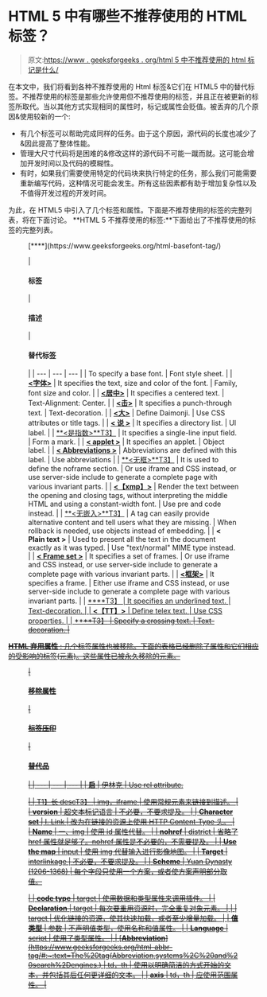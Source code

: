 # HTML 5 中有哪些不推荐使用的 HTML 标签？

> 原文:[https://www . geeksforgeeks . org/html 5 中不推荐使用的 html 标记是什么/](https://www.geeksforgeeks.org/what-are-the-html-tags-that-deprecated-in-html5/)

在本文中，我们将看到各种不推荐使用的 Html 标签&它们在 HTML5 中的替代标签。不推荐使用的标签是那些允许使用但不推荐使用的标签，并且正在被更新的标签所取代。当以其他方式实现相同的属性时，标记或属性会贬值。被丢弃的几个原因&使用较新的一个:

*   有几个标签可以帮助完成同样的任务。由于这个原因，源代码的长度也减少了&因此提高了整体性能。
*   管理大尺寸代码将是困难的&修改这样的源代码不可能一蹴而就。这可能会增加开发时间以及代码的模糊性。
*   有时，如果我们需要使用特定的代码块来执行特定的任务，那么我们可能需要重新编写代码，这种情况可能会发生。所有这些因素都有助于增加复杂性以及不值得开发过程的开发时间。

为此，在 HTML5 中引入了几个标签和属性。下面是不推荐使用的标签的完整列表，将在下面讨论。
**HTML 5 不推荐使用的标签:**下面给出了不推荐使用的标签的完整列表。

<figure class="table">[**<basefont>**](https://www.geeksforgeeks.org/html-basefont-tag/)

| 

#### **标签**

 | 

#### **描述**

 | 

#### 替代标签

 |
| --- | --- | --- |
| To specify a base font. | Font style sheet. |
| [**<字体>**](https://www.geeksforgeeks.org/html-font-tag/#:~:text=HTML%20Tag,-Difficulty%20Level%20%3A%20Basic&text=The%20tag%20plays%20an,same%20size%2C%20color%20and%20face.) | It specifies the text, size and color of the font. | Family, font size and color. |
| [**<居中>**](https://www.geeksforgeeks.org/html-center-tag/#:~:text=HTML%20Tag,-Difficulty%20Level%20%3A%20Basic&text=The%20tag%20in%20HTML,the%20center%20tag%20in%20HTML5.) | It specifies a centered text. | Text-Alignment: Center. |
| [**<击>**](https://www.geeksforgeeks.org/html-strike-tag/#:~:text=HTML%20Tag,-Difficulty%20Level%20%3A%20Basic&text=It%20defines%20a%20strike%20or,cut%20line%20in%20the%20text.) | It specifies a punch-through text. | Text-decoration. |
| [**<大>**](https://www.geeksforgeeks.org/html-big-tag/#:~:text=The%20tag%20in%20HTML,can%20be%20used%20by%20CSS.) | Define Daimonji. | Use CSS attributes or title tags. |
| [**< 说 >**](https://www.geeksforgeeks.org/html-dir-tag/#:~:text=HTML%20Tag,-Difficulty%20Level%20%3A%20Basic&text=It%20is%20used%20to%20make,instead%20of%20tag.) | It specifies a directory list. | Ul label. |
| [**<是指数>**T3】](https://www.geeksforgeeks.org/html-isindex-tag/) | It specifies a single-line input field. | Form a mark. |
| [**< applet >**](https://www.geeksforgeeks.org/html-applet-tag/) | It specifies an applet. | Object label. |
| [**< Abbreviations >**](https://www.geeksforgeeks.org/html-acronym-tag/#:~:text=The%20tag%20in%20HTML,systems%2C%20and%20search%2Dengines.&text=title%3A%20It%20is%20used%20to%20specify%20extra%20information%20about%20the%20element.) | Abbreviations are defined with this label. | Use abbreviations |
| [**<无框>**T3】](https://www.geeksforgeeks.org/html-noframes-tag/) | It is used to define the noframe section. | Or use iframe and CSS instead, or use server-side include to generate a complete page with various invariant parts. |
| [**<【xmp】>**](https://www.geeksforgeeks.org/html-xmp-tag/) | Render the text between the opening and closing tags, without interpreting the middle HTML and using a constant-width font. | Use pre and code instead. |
| [**<无嵌入>**T3】](https://www.geeksforgeeks.org/html-noembed-tag/) | A tag can easily provide alternative content and tell users what they are missing. | When rollback is needed, use objects instead of embedding. |
| **< Plain text >** | Used to present all the text in the document exactly as it was typed. | Use "text/normal" MIME type instead. |
| [**< Frame set >**](https://www.geeksforgeeks.org/html-frameset-tag/#:~:text=The%20tag%20in%20HTML,can%20hold%20a%20separate%20document.) | It specifies a set of frames. | Or use iframe and CSS instead, or use server-side include to generate a complete page with various invariant parts. |
| [**<框架>**](https://www.geeksforgeeks.org/html-frame-tag/) | It specifies a frame. | Either use iframe and CSS instead, or use server-side include to generate a complete page with various invariant parts. |
| [**<u>**T3】](https://www.geeksforgeeks.org/html-u-tag/#:~:text=The%20tag%20in%20HTML,used%20to%20underline%20misspelled%20words.) | It specifies an underlined text. | Text-decoration. |
| [**<【TT】>**](https://www.geeksforgeeks.org/html-tt-tag/#:~:text=The%20tag%20is%20the,mainly%20used%20for%20formatting%20purposes.) | Define telex text. | Use CSS properties. |
| [**<s>**T3】](https://www.geeksforgeeks.org/html-s-tag/) | Specify a crossing text. | Text-decoration. |

</figure>

**HTML 弃用属性** : 几个标签属性也被移除。下面的表格已经删除了属性和它们相应的受影响的标签(元素)。这些属性已被永久移除的元素。

<figure class="table">

| 

#### 移除属性

 | 

#### 标签压印

 | 

#### 替代品

 |
| --- | --- | --- |
| [**启**](https://www.geeksforgeeks.org/html-s-tag/) | 伊林克 | Use rel attribute.

 |
| [T1】长 descT3】](https://www.geeksforgeeks.org/html-iframe-longdesc-attribute/) | img，iframe | 使用常规元素来链接到描述。 |
| **version** | 超文本标记语言 | 不必要，不要求提及。 |
| [**Character set**](https://www.geeksforgeeks.org/html-charsets/) | I. Link | 改为在链接的资源上使用 HTTP Content-Type 头。 |
| [**Name**](https://www.geeksforgeeks.org/html-name-attribute/) | 一、img | 使用 id 属性代替。 |
| **nohref** | district | 省略了 href 属性就足够了。nohref 属性是不必要的，不需要提及。 |
| [**Use the map**](https://www.geeksforgeeks.org/html-usemap-attribute/) | input | 使用 img 代替输入进行影像地图。 |
| [**Target**](https://www.geeksforgeeks.org/html-target-attribute/) | interlinkage | 不必要，不要求提及。 |
| [**Scheme**](https://www.geeksforgeeks.org/html-meta-scheme-attribute/) | Yuan Dynasty (1206-1368) | 每个字段只使用一个方案，或者使方案声明部分取值。

 |
| **code type** | target | 使用数据和类型属性来调用插件。 |
| **Declaration** | target | 每次要重用资源时，完全重复对象元素。 |
|  | target | 优化链接的资源，使其快速加载，或者至少增量加载。 |
| **值类型** | 参数 | 不声明值类型，使用名称和值属性。 |
| [**Language**](https://www.geeksforgeeks.org/html-lang-attribute/#:~:text=This%20attribute%20is%20used%20to,%2C%20es%20for%20Spanish%2C%20etc.&text=Attribute%20Value%3A%20This%20attribute%20contains,specify%20the%20language%20of%20content.) | script | 使用了类型属性。 |
| [**Abbreviation**](https://www.geeksforgeeks.org/html-abbr-tag/#:~:text=The%20tag(Abbreviation,systems%2C%20and%20search%2Dengines.) | td，th | 使用以明确简洁的方式开始的文本，并包括其后任何更详细的文本。 |
| **axis** | td，th | 应使用范围属性。 |

</figure>